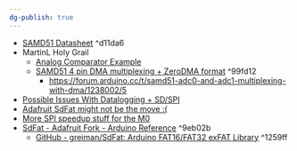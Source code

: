 ```yaml
---
dg-publish: true
---
```


- [SAMD51 Datasheet](https://ww1.microchip.com/downloads/aemDocuments/documents/MCU32/ProductDocuments/DataSheets/SAM-D5x-E5x-Family-Data-Sheet-DS60001507.pdf) ^d11da6
- MartinL Holy Grail
	- [Analog Comparator Example](https://forum.arduino.cc/t/samd51-multiplexer-read-issue/899610/10)
	- [SAMD51 4 pin DMA multiplexing + ZeroDMA format](https://forum.arduino.cc/t/samd51-adc0-and-adc1-multiplexing-with-dma/1238002/6) ^99fd12
		- https://forum.arduino.cc/t/samd51-adc0-and-adc1-multiplexing-with-dma/1238002/5
- [Possible Issues With Datalogging + SD/SPI](https://github.com/greiman/SdFat/issues/483)
- [Adafruit SdFat might not be the move :(](https://github.com/greiman/SdFat/issues/434)
- [More SPI speedup stuff for the M0](https://forum.arduino.cc/t/faster-spi-on-the-zero/345296/9)
- [SdFat - Adafruit Fork - Arduino Reference](https://reference.arduino.cc/reference/en/libraries/sdfat-adafruit-fork/) ^9eb02b
	- [GitHub - greiman/SdFat: Arduino FAT16/FAT32 exFAT Library](https://github.com/greiman/SdFat) ^1259ff
